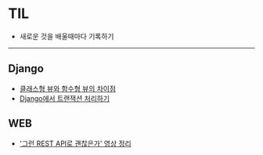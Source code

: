 # TIL
- 새로운 것을 배울때마다 기록하기
---

## Django
- [클래스형 뷰와 함수형 뷰의 차이점](Django/CBV_vs_FBV.md)
- [Django에서 트랜잭션 처리하기](Django/Transaction.md)

## WEB
- ['그런 REST API로 괜찮은가' 영상 정리](Web/REST_API.md)